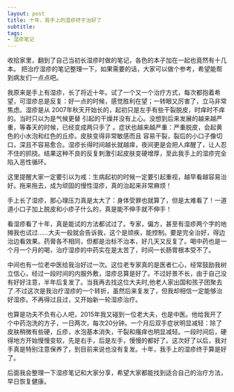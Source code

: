 ```yaml
---
layout: post
title: 十年，我手上的湿疹终于治好了
subtitle: 
tags: 
- 湿疹笔记
---
```


收拾家里，翻到了自己当初长湿疹时做的笔记，各色的本子加在一起也竟然有十几本。 把治疗湿疹的笔记整理一下，如果需要的话，大家可以做个参考，希望能帮到病友们一点点吧。

我原来是手上有湿疹，长了将近十年。试了一个又一个治疗方式，每次都抱着希望，可湿疹总是反复：好一点的时候，感觉胜利在望；一转眼又厉害了，立马非常焦虑。湿疹是从 2007年秋天开始长的，起初只是左手有些干裂脱皮，时痒时不痒的。当时只以为是气候更替 引起的干燥并没有上心。没想到后来发展的越来越严重，等春天的时候，已经变成两只手了 。症状也越来越严重：严重脱皮，会起黄色的小水泡和红色的丘疹。皮肤变得非常敏感而且 容易干裂，裂后的小口子像切口，深且不容易愈合。湿疹长得时间越长就越痒，夜间更是会把人痒醒了，让人忍不住的抓挠。结果这种不良的反复刺激引起皮肤变硬增厚，至此我手上的湿疹完全陷入恶性循环。

这里提醒大家一定要引以为戒：生病起初的时候一定要引起重视，越早看越容易治好。拖来拖去，成为顽固的慢性湿疹，真的治起来非常麻烦！

手上长了湿疹，那心理压力真是太大了：身体受罪也就算了，但是太难看了！一道道小口子加上脱皮和小疹子什么的，真是能不伸手就不伸手！

看湿疹看了十年，真是能试的方法都试过了。专家，偏方，甚至有湿疹两个字的地摊我也试过……大夫一般就会告诉我，这个是顽疾，能控制。要是完全治好，得边治边看效果。药膏各不相同，但都是治标不治本，好几天又反复了。喝中药也是一个月一个月的喝，治疗湿疹的中药实在是太苦了，时间一长肠胃根本受不了。

中间也有一位老中医给我治好过一次。这位老专家真的是医者仁心，经常鼓励我树立信心，经过一段时间的内服外敷，湿疹总算是好了。不过好景不长，由于自己没有好好注意，半年后复发了。当我再去找这位大夫时,他老人家出国和孩子团聚去了.不过这次是我治疗湿疹的一个转折，虽然后来复发了，但我却相信一定能够治好湿疹。不再得过且过，又开始新一轮湿疹治疗。

也算是功夫不负有心人吧，2015年我又碰到一位老大夫，也是中医。他给我开了个中药泡洗的方子，一日两次，每次20分钟。一个月后双手症状明显减轻：除了皮肤稍微有些硬，丘疹，水泡基本消失，干裂和瘙痒也明显减轻。一段时间后，硬得地方开始慢慢变软，先是右手，后是左手，慢慢的都好了。这次好了以后，我对手真是特别注意保养了，到目前来说也没有复发。十年，我手上的湿疹终于算是好了。

后面我会整理一下湿疹笔记和大家分享，希望大家都能找到适合自己的治疗方法，早日恢复健康。
